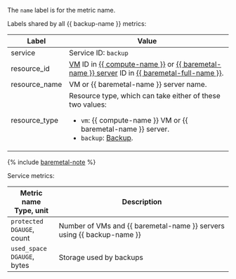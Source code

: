 The `name` label is for the metric name.

Labels shared by all {{ backup-name }} metrics:

Label | Value
----|----
service | Service ID: `backup`
resource_id | [VM](../../../compute/concepts/vm.md) ID in [{{ compute-name }}](../../../compute/) or [{{ baremetal-name }} server](../../../baremetal/concepts/servers.md) ID in [{{ baremetal-full-name }}](../../../baremetal/).
resource_name | VM or {{ baremetal-name }} server name.
resource_type | Resource type, which can take either of these two values:<br/><ul><li>`vm`: {{ compute-name }} VM or {{ baremetal-name }} server.</li><li>`backup`: [Backup](../../../backup/concepts/backup.md).</li>

{% include [baremetal-note](../../../_includes/backup/baremetal-note.md) %}

Service metrics:

Metric name<br/>Type, unit | Description
--- | ---
`protected`<br/>`DGAUGE`, count | Number of VMs and {{ baremetal-name }} servers using {{ backup-name }}
`used_space`<br/>`DGAUGE`, bytes | Storage used by backups